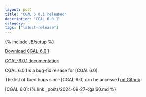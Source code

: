 ```yaml
---
layout: post
title: "CGAL 6.0.1 released"
description: "CGAL 6.0.1"
category:
tags: ["latest-release"]
---
```

{% include JB/setup %}

<i class="bi bi-arrow-down-circle"></i>
[Download CGAL-6.0.1]

<i class="bi bi-book"></i>
[CGAL-6.0.1 documentation]

CGAL 6.0.1 is a bug-fix release for [CGAL 6.0].

The list of fixed bugs since [CGAL 6.0] can be accessed [on Github].

[Download CGAL-6.0.1]: https://github.com/CGAL/cgal/releases/tag/v6.0.1
[CGAL-6.0.1 documentation]: https://doc.cgal.org/6.0.1/Manual/index.html
[on Github]: https://github.com/CGAL/cgal/issues?q=label%3AMerged_in_6.0.1+-label%3AMerged_in_6.0
[CGAL 6.0]: {% link _posts/2024-09-27-cgal60.md %}
